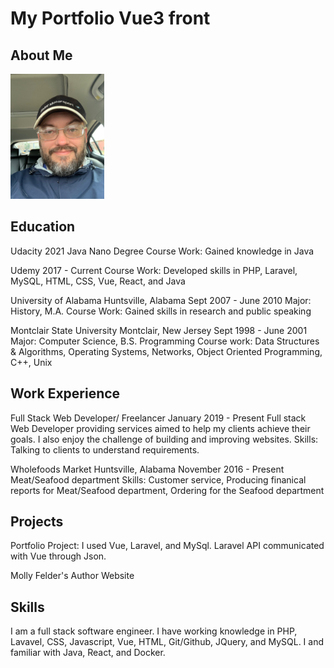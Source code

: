 #  My Portfolio Vue3 front

## About Me

<img src="../../img/AboutMe/ThomasBockhorn.JPG" alt="Thomas Bockhorn" style="height: 200px; width: 150px;">

## Education

Udacity 2021
Java Nano Degree
Course Work: Gained knowledge in Java

Udemy 2017 - Current
Course Work: Developed skills in PHP, Laravel, MySQL, HTML, CSS, Vue, React, and Java

University of Alabama Huntsville, Alabama Sept 2007 - June 2010
Major: History, M.A.
Course Work: Gained skills in research and public speaking

Montclair State University Montclair, New Jersey Sept 1998 - June 2001
Major: Computer Science, B.S.
Programming Course work: Data Structures & Algorithms, Operating Systems, Networks, Object Oriented Programming, C++, Unix

## Work Experience

Full Stack Web Developer/ Freelancer January 2019 - Present
Full stack Web Developer providing services aimed to help my clients achieve their goals. I also enjoy the challenge of building and improving websites.
Skills: Talking to clients to understand requirements.

Wholefoods Market Huntsville, Alabama November 2016 - Present
Meat/Seafood department
Skills: Customer service, Producing finanical reports for Meat/Seafood department, Ordering for the Seafood department

## Projects

Portfolio Project: I used Vue, Laravel, and MySql.  Laravel API communicated with Vue through Json.

Molly Felder's Author Website

## Skills

I am a full stack software engineer. I have working knowledge in PHP, Lavavel, CSS, Javascript, Vue, HTML, Git/Github, JQuery, and MySQL. I and familiar with Java, React, and Docker.
